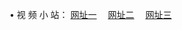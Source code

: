 &#8226; 视 频 小 站：
<a href="http://app63.ga/" target="_blank">网址一</a>
　<a href="http://b2.ns02.biz/" target="_blank">网址二</a>
　<a href="http://w3.001www.com/" target="_blank">网址三</a>
　<br />
